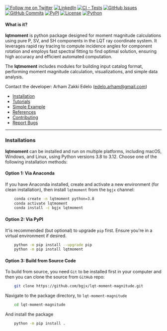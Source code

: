 [![Follow me on Twitter](https://img.shields.io/badge/Follow-@zakki_edelo-blue?logo=x&logoColor=white&style=flat)](https://twitter.com/zakki_edelo)
[![LinkedIn](https://img.shields.io/badge/LinkedIn-arham_zakki-0A66C2?style=flat&logo=linkedin)](https://www.linkedin.com/in/arhamzakki)
[![CI - Tests](https://github.com/bgjx/lqt-moment-magnitude/actions/workflows/ci-cd.yml/badge.svg)](https://github.com/bgjx/lqt-moment-magnitude/actions/workflows/ci-cd.yml)
[![GitHub Issues](https://img.shields.io/github/issues/bgjx/lqt-moment-magnitude?style=flat)](https://github.com/bgjx/lqt-moment-magnitude/issues)
[![GitHub Commits](https://img.shields.io/github/last-commit/bgjx/lqt-moment-magnitude?style=flat)](https://github.com/bgjx/lqt-moment-magnitude/commits/main/)
[![PyPI](https://img.shields.io/pypi/v/lqtmoment?style=flat$logo=pypi)](https://pypi.org/project/lqtmoment/)
[![License](https://img.shields.io/badge/License-MIT-green?style=flat)](https://opensource.org/licenses/MIT)
[![Python](https://img.shields.io/badge/Python-3.8%2B-blue?style=flat&logo=python)](https://www.python.org/)


#### What is it?

**lqtmoment** is python package designed for moment magnitude calculations using pure P, SV, and SH components in the LQT ray coordinate system. It leverages rapid ray tracing to compute incidence angles for component rotation and employs fast spectral fitting to find optimal solution, ensuring high accuracy and efficient automated computation.

The **lqtmoment** includes modules for building input catalog format, performing moment magnitude calculation, visualizations, and simple data analysis.

Contact the developer: Arham Zakki Edelo (edelo.arham@gmail.com)

* [Installation](###Installations)
* [Tutorials](#Tutorials)
* [Simple Example](#simple-Example)
* [References](#References)
* [Contributing](#Contributing)
* [Report Bugs](#Report-Bugs)

--------------
### Installations
**lqtmoment** can be installed and run on multiple platforms, including macOS, Windows, and Linux, using Python versions 3.8 to 3.12. Choose one of the following installation methods:

#### Option 1: Via Anaconda
If you have Anaconda installed, create and activate a new environment (for clean installation), then install `lqtmoment` from the `bgjx` channel:

```bash
    conda create -n lqtmoment python=3.8
    conda activate lqtmoment
    conda install -c bgjx lqtmoment
```

#### Option 2: Via PyPI
It'is recommended (but optional) to upgrade `pip` first. Ensure you're in a virtual environment if desired.

```bash
    python -m pip install --upgrade pip
    python -m pip install lqtmoment

```

#### Option 3: Build from Source Code

To build from source, you need `Git` to be installed first in your computer and then you can clone the source from `GitHub` repo:

```bash
    git clone https://github.com/bgjx/lqt-moment-magnitude.git
```

Navigate to the package directory, to `lqt-moment-magnitude`

```bash
    cd lqt-moment-magnitude
```

And install the package

```bash
    python -m pip install .
```